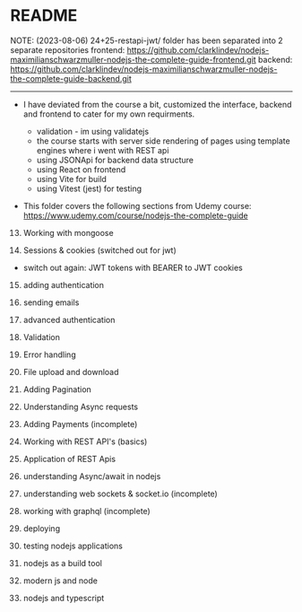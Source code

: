 # README

NOTE: (2023-08-06) 24+25-restapi-jwt/
folder has been separated into 2 separate repositories
frontend: https://github.com/clarklindev/nodejs-maximilianschwarzmuller-nodejs-the-complete-guide-frontend.git
backend: https://github.com/clarklindev/nodejs-maximilianschwarzmuller-nodejs-the-complete-guide-backend.git

---

- I have deviated from the course a bit, customized the interface, backend and frontend to cater for my own requirments.

  - validation - im using validatejs
  - the course starts with server side rendering of pages using template engines where i went with REST api
  - using JSONApi for backend data structure
  - using React on frontend
  - using Vite for build
  - using Vitest (jest) for testing

- This folder covers the following sections from Udemy course:
  https://www.udemy.com/course/nodejs-the-complete-guide

13. Working with mongoose

14. Sessions & cookies (switched out for jwt)

- switch out again: JWT tokens with BEARER to JWT cookies

15. adding authentication

16. sending emails

17. advanced authentication

18. Validation

19. Error handling

20. File upload and download

21. Adding Pagination

22. Understanding Async requests

23. Adding Payments (incomplete)

24. Working with REST API's (basics)

25. Application of REST Apis

26. understanding Async/await in nodejs

27. understanding web sockets & socket.io (incomplete)

28. working with graphql (incomplete)

29. deploying

30. testing nodejs applications

31. nodejs as a build tool

32. modern js and node

33. nodejs and typescript
